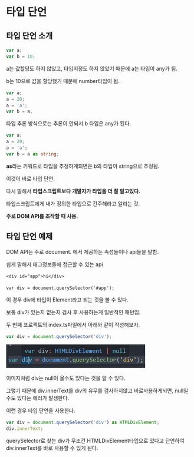 # 타입 단언

## 타입 단언 소개

```typescript
var a;
var b = 10;
```

a는 값할당도 하지 않았고, 타입지정도 하지 않았기 때문에 a는 타입이 any가 됨.

b는 10으로 값을 할당했기 때문에 number타입이 됨.



```typescript
var a;
a = 20;
a = 'a';
var b = a;
```

타입 추론 방식으로는 추론이 안되서 b 타입은 any가 된다.



```typescript
var a;
a = 20;
a = 'a';
var b = a as string;
```

**as**라는 키워드로 타입을 추정하게되면은 b의 타입이 string으로 추정됨.

이것이 바로 타입 단언.



다시 말해서 **타입스크립트보다 개발자가 타입을 더 잘 알고있다.**

타입스크립트에게 내가 정의한 타입으로 간주해라고 알리는 것.



**주로 DOM API를 조작할 때 사용.**



## 타입 단언 예제

DOM API는 주로 document. 에서 제공하는 속성들이나 api들을 말함.

쉽게 말해서 태그정보들에 접근할 수 있는 api

```typs
<div id="app">hi</div>

var div = document.querySelector('#app');
```

이 경우 div에 타입이 Element라고 되는 것을 볼 수 있다.

보통 div가 있는지 없는지 검사 후 사용하는게 일반적인 패턴임.



두 번째 프로젝트의 index.ts파일에서 아래와 같이 작성해보자.

```typescript
var div = document.querySelector('div');
```

![div_null](./readme_images/13_div_null.png)

이미지처럼 div는 null이 올수도 있다는 것을 알 수 있다.

그렇기 때문에 div.innerText를 div의 유무를 검사하지않고 바로사용하게되면, null일 수도 있다는 에러가 발생한다.



이런 경우 타입 단언을 사용한다.

```typescript
var div = document.querySelector('div') as HTMLDivElement;
div.innerText;  
```

querySelector로 찾는 div가 무조건 HTMLDivElement타입으로 있다고 단언하여 div.innerText를 바로 사용할 수 있게 된다.


